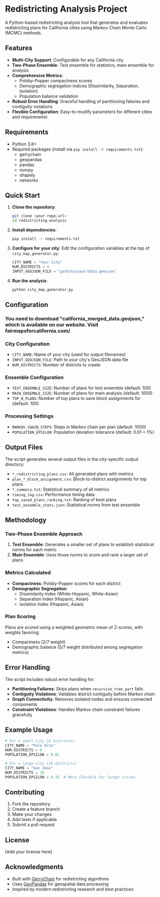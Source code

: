 # Redistricting Analysis Project

A Python-based redistricting analysis tool that generates and evaluates redistricting plans for California cities using Markov Chain Monte Carlo (MCMC) methods.

## Features

- **Multi-City Support**: Configurable for any California city
- **Two-Phase Ensemble**: Test ensemble for statistics, main ensemble for analysis
- **Comprehensive Metrics**: 
  - Polsby-Popper compactness scores
  - Demographic segregation indices (Dissimilarity, Separation, Isolation)
  - Population balance validation
- **Robust Error Handling**: Graceful handling of partitioning failures and contiguity violations
- **Flexible Configuration**: Easy-to-modify parameters for different cities and requirements

## Requirements

- Python 3.8+
- Required packages (install via `pip install -r requirements.txt`):
  - gerrychain
  - geopandas
  - pandas
  - numpy
  - shapely
  - networkx

## Quick Start

1. **Clone the repository**:
   ```bash
   git clone <your-repo-url>
   cd redistricting-analysis
   ```

2. **Install dependencies**:
   ```bash
   pip install -r requirements.txt
   ```

3. **Configure for your city**:
   Edit the configuration variables at the top of `city_map_generator.py`:
   ```python
   CITY_NAME = "Your City"
   NUM_DISTRICTS = 6
   INPUT_GEOJSON_FILE = "path/to/your/data.geojson"
   ```

4. **Run the analysis**:
   ```bash
   python city_map_generator.py
   ```

## Configuration
### You need to download "california_merged_data.geojson," which is available on our website. Visit fairmapsforcalifornia.com/
### City Configuration
- `CITY_NAME`: Name of your city (used for output filenames)
- `INPUT_GEOJSON_FILE`: Path to your city's GeoJSON data file
- `NUM_DISTRICTS`: Number of districts to create

### Ensemble Configuration
- `TEST_ENSEMBLE_SIZE`: Number of plans for test ensemble (default: 100)
- `MAIN_ENSEMBLE_SIZE`: Number of plans for main analysis (default: 1000)
- `TOP_N_PLANS`: Number of top plans to save block assignments for (default: 100)

### Processing Settings
- `MARKOV_CHAIN_STEPS`: Steps in Markov chain per plan (default: 1000)
- `POPULATION_EPSILON`: Population deviation tolerance (default: 0.01 = 1%)

## Output Files

The script generates several output files in the city-specific output directory:

- `*_redistricting_plans.csv`: All generated plans with metrics
- `plan_*_block_assignment.csv`: Block-to-district assignments for top plans
- `*_summary.txt`: Statistical summary of all metrics
- `timing_log.csv`: Performance timing data
- `top_saved_plans_ranking.txt`: Ranking of best plans
- `test_ensemble_stats.json`: Statistical norms from test ensemble

## Methodology

### Two-Phase Ensemble Approach
1. **Test Ensemble**: Generates a smaller set of plans to establish statistical norms for each metric
2. **Main Ensemble**: Uses those norms to score and rank a larger set of plans

### Metrics Calculated
- **Compactness**: Polsby-Popper scores for each district
- **Demographic Segregation**: 
  - Dissimilarity Index (White-Hispanic, White-Asian)
  - Separation Index (Hispanic, Asian)
  - Isolation Index (Hispanic, Asian)

### Plan Scoring
Plans are scored using a weighted geometric mean of Z-scores, with weights favoring:
- Compactness (2/7 weight)
- Demographic balance (5/7 weight distributed among segregation metrics)

## Error Handling

The script includes robust error handling for:
- **Partitioning Failures**: Skips plans when `recursive_tree_part` fails
- **Contiguity Violations**: Validates district contiguity before Markov chain
- **Graph Connectivity**: Removes isolated nodes and ensures connected components
- **Constraint Violations**: Handles Markov chain constraint failures gracefully

## Example Usage

```python
# For a small city (6 districts)
CITY_NAME = "Palo Alto"
NUM_DISTRICTS = 6
POPULATION_EPSILON = 0.01

# For a large city (10 districts)
CITY_NAME = "San Jose" 
NUM_DISTRICTS = 10
POPULATION_EPSILON = 0.15  # More flexible for larger cities
```

## Contributing

1. Fork the repository
2. Create a feature branch
3. Make your changes
4. Add tests if applicable
5. Submit a pull request

## License

[Add your license here]

## Acknowledgments

- Built with [GerryChain](https://github.com/mggg/GerryChain) for redistricting algorithms
- Uses [GeoPandas](https://geopandas.org/) for geospatial data processing
- Inspired by modern redistricting research and best practices 
